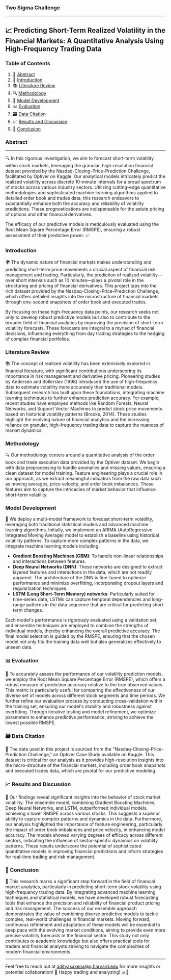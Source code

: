 ### Two Sigma Challenge
---
📈 **Predicting Short-Term Realized Volatility in the Financial Markets: A Quantitative Analysis Using High-Frequency Trading Data**
---
### Table of Contents
1. 📝 [Abstract](#abstract)
2. 🎯 [Introduction](#introduction)
3. 📚 [Literature Review](#literature-review)
4. 🔍 [Methodology](#methodology)
5. 🧠 [Model Development](#model-development)
6. 📊 [Evaluation](#evaluation)
7. 🗃️ [Data Citation](#data-citation)
8. 📈 [Results and Discussion](#results-and-discussion)
9. 🏁 [Conclusion](#conclusion)

### Abstract
---
🔍 In this rigorous investigation, we aim to forecast short-term volatility within stock markets, leveraging the granular, high-resolution financial dataset provided by the Nasdaq-Closing-Price-Prediction Challenge, facilitated by Optiver on Kaggle. Our analytical models intricately predict the realized volatility across discrete 10-minute intervals for a broad spectrum of stocks across various industry sectors. Utilizing cutting-edge quantitative methodologies and sophisticated machine learning algorithms applied to detailed order book and trades data, this research endeavors to substantially enhance both the accuracy and reliability of volatility predictions. These prognostications are indispensable for the astute pricing of options and other financial derivatives. 

The efficacy of our predictive models is meticulously evaluated using the Root Mean Square Percentage Error (RMSPE), ensuring a robust assessment of their predictive power. 📈

### Introduction
🌍 The dynamic nature of financial markets makes understanding and predicting short-term price movements a crucial aspect of financial risk management and trading. Particularly, the prediction of realized volatility—over short intervals such as 10 minutes—plays a pivotal role in the structuring and pricing of financial derivatives. This project taps into the rich dataset provided by the Nasdaq-Closing-Price-Prediction Challenge, which offers detailed insights into the microstructure of financial markets through one-second snapshots of order book and executed trades. 

By focusing on these high-frequency data points, our research seeks not only to develop robust predictive models but also to contribute to the broader field of financial analytics by improving the precision of short-term volatility forecasts. These forecasts are integral to a myriad of financial decisions, influencing everything from day trading strategies to the hedging of complex financial portfolios.

### Literature Review
📚 The concept of realized volatility has been extensively explored in financial literature, with significant contributions underscoring its importance in risk management and derivative pricing. Pioneering studies by Andersen and Bollerslev (1998) introduced the use of high-frequency data to estimate volatility more accurately than traditional models. Subsequent research has built upon these foundations, integrating machine learning techniques to further enhance prediction accuracy. For example, recent studies have employed methods like Random Forests, Neural Networks, and Support Vector Machines to predict stock price movements based on historical volatility patterns (Brooks, 2014). These studies highlight the evolving nature of financial analytics and the increasing reliance on granular, high-frequency trading data to capture the nuances of market dynamics.

### Methodology
🔍 Our methodology centers around a quantitative analysis of the order book and trade execution data provided by the Optiver dataset. We begin with data preprocessing to handle anomalies and missing values, ensuring a clean dataset for model training. Feature engineering plays a crucial role in our approach, as we extract meaningful indicators from the raw data such as moving averages, price velocity, and order book imbalances. These features aim to capture the intricacies of market behavior that influence short-term volatility.

### Model Development
🧠 We deploy a multi-model framework to forecast short-term volatility, leveraging both traditional statistical models and advanced machine learning algorithms. Initially, we implement an ARIMA (AutoRegressive Integrated Moving Average) model to establish a baseline using historical volatility patterns. To capture more complex patterns in the data, we integrate machine learning models including:
- **Gradient Boosting Machines (GBM)**: To handle non-linear relationships and interactions between features.
- **Deep Neural Networks (DNN)**: These networks are designed to extract layered features and interactions in the data, which are not readily apparent. The architecture of the DNN is fine-tuned to optimize performance and minimize overfitting, incorporating dropout layers and regularization techniques.
- **LSTM (Long Short-Term Memory) networks**: Particularly suited for time-series data, LSTMs can capture temporal dependencies and long-range patterns in the data sequence that are critical for predicting short-term changes.

Each model's performance is rigorously evaluated using a validation set, and ensemble techniques are employed to combine the strengths of individual models, thereby enhancing the overall predictive accuracy. The final model selection is guided by the RMSPE, ensuring that the chosen model not only fits the training data well but also generalizes effectively to unseen data.

### 📊 Evaluation
🔎 To accurately assess the performance of our volatility prediction models, we employ the Root Mean Square Percentage Error (RMSPE), which offers a robust measure of prediction accuracy relative to the true observed values. This metric is particularly useful for comparing the effectiveness of our diverse set of models across different stock segments and time periods. We further refine our evaluation process by conducting cross-validation within the training set, ensuring our model's stability and robustness against overfitting. Through iterative testing and model refinement, we optimize parameters to enhance predictive performance, striving to achieve the lowest possible RMSPE.

### 🗃️ Data Citation
📖 The data used in this project is sourced from the "Nasdaq-Closing-Price-Prediction Challenge," an Optiver Case Study available on Kaggle. This dataset is critical for our analysis as it provides high-resolution insights into the micro-structure of the financial markets, including order book snapshots and executed trades data, which are pivotal for our predictive modeling.

### 📈 Results and Discussion
🌟 Our findings reveal significant insights into the behavior of stock market volatility. The ensemble model, combining Gradient Boosting Machines, Deep Neural Networks, and LSTM, outperformed individual models, achieving a lower RMSPE across various stocks. This suggests a superior ability to capture complex patterns and dynamics in the data. Furthermore, our analysis highlighted the importance of feature engineering, particularly the impact of order book imbalances and price velocity, in enhancing model accuracy. The models showed varying degrees of efficacy across different sectors, indicating the influence of sector-specific dynamics on volatility patterns. These results underscore the potential of sophisticated quantitative models in improving financial predictions and inform strategies for real-time trading and risk management.

### 🏁 Conclusion
🎯 This research marks a significant step forward in the field of financial market analytics, particularly in predicting short-term stock volatility using high-frequency trading data. By integrating advanced machine learning techniques and statistical models, we have developed robust forecasting tools that enhance the precision and reliability of financial product pricing and risk management. The success of our ensemble approach demonstrates the value of combining diverse predictive models to tackle complex, real-world challenges in financial markets. Moving forward, continuous refinement and adaptation of these models will be essential to keep pace with the evolving market conditions, aiming to provide even more precise volatility forecasts in the financial sector. This study not only contributes to academic knowledge but also offers practical tools for traders and financial analysts striving to navigate the complexities of modern financial environments.

---

Feel free to reach out at [adityasaxena@g.harvard.edu](mailto:adityasaxena@g.harvard.edu) for more insights or potential collaboration! 🤝 Happy trading and analyzing! 📊🚀








